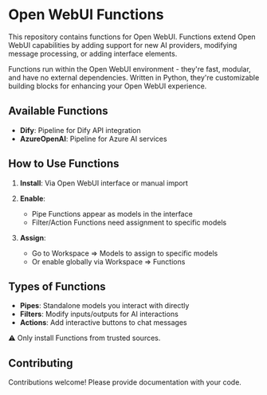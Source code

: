 # Open WebUI Functions

This repository contains functions for Open WebUI. Functions extend Open WebUI capabilities by adding support for new AI providers, modifying message processing, or adding interface elements.

Functions run within the Open WebUI environment - they're fast, modular, and have no external dependencies. Written in Python, they're customizable building blocks for enhancing your Open WebUI experience.

## Available Functions

- **Dify**: Pipeline for Dify API integration
- **AzureOpenAI**: Pipeline for Azure AI services

## How to Use Functions

1. **Install**: Via Open WebUI interface or manual import
   
2. **Enable**:
   - Pipe Functions appear as models in the interface
   - Filter/Action Functions need assignment to specific models

3. **Assign**:
   - Go to Workspace => Models to assign to specific models
   - Or enable globally via Workspace => Functions

## Types of Functions

- **Pipes**: Standalone models you interact with directly
- **Filters**: Modify inputs/outputs for AI interactions
- **Actions**: Add interactive buttons to chat messages

⚠️ Only install Functions from trusted sources.

## Contributing

Contributions welcome! Please provide documentation with your code.